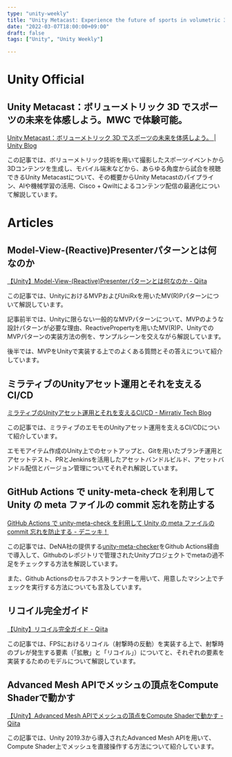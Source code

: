 ```yaml
---
type: "unity-weekly"
title: "Unity Metacast: Experience the future of sports in volumetric 3D - Unity Weekly #058"
date: "2022-03-07T18:00:00+09:00"
draft: false
tags: ["Unity", "Unity Weekly"]

---
```


# Unity Official

## Unity Metacast：ボリューメトリック 3D でスポーツの未来を体感しよう。MWC で体験可能。

[Unity Metacast：ボリューメトリック 3D でスポーツの未来を体感しよう。 | Unity Blog](https://blog.unity.com/ja/technology/experience-the-future-of-sports-in-volumetric-3d)

この記事では、ボリューメトリック技術を用いて撮影したスポーツイベントから3Dコンテンツを生成し、モバイル端末などから、あらゆる角度から試合を視聴できるUnity Metacastについて、その概要からUnity Metacastのパイプライン、AIや機械学習の活用、Cisco + Qwiltによるコンテンツ配信の最適化について解説しています。

# Articles

## Model-View-(Reactive)Presenterパターンとは何なのか

[【Unity】Model-View-(Reactive)Presenterパターンとは何なのか - Qiita](https://qiita.com/toRisouP/items/5365936fc14c7e7eabf9)

この記事では、UnityにおけるMVPおよびUniRxを用いたMV(R)Pパターンについて解説しています。

記事前半では、Unityに限らない一般的なMVPパターンについて、MVPのような設計パターンが必要な理由、ReactivePropertyを用いたMV(R)P、UnityでのMVPパターンの実装方法の例を、サンプルシーンを交えながら解説しています。

後半では、MVPをUnityで実装する上でのよくある質問とその答えについて紹介しています。

## ミラティブのUnityアセット運用とそれを支えるCI/CD

[ミラティブのUnityアセット運用とそれを支えるCI/CD - Mirrativ Tech Blog](https://tech.mirrativ.stream/entry/2022/02/28/165100)

この記事では、ミラティブのエモモのUnityアセット運用を支えるCI/CDについて紹介しています。

エモモアイテム作成のUnity上でのセットアップと、Gitを用いたブランチ運用とアセットテスト、PRとJenkinsを活用したアセットバンドルビルド、アセットバンドル配信とバージョン管理についてそれぞれ解説しています。

## GitHub Actions で unity-meta-check を利用して Unity の meta ファイルの commit 忘れを防止する

[GitHub Actions で unity-meta-check を利用して Unity の meta ファイルの commit 忘れを防止する - デニッキ！](https://xrdnk.hateblo.jp/entry/unity_meta_check)

この記事では、DeNA社の提供する[unity-meta-checker](https://github.com/DeNA/unity-meta-check)をGithub Actions経由で導入して、Githubのレポジトリで管理されたUnityプロジェクトでmetaの過不足をチェックする方法を解説しています。

また、Github Actionsのセルフホストランナーを用いて、用意したマシン上でチェックを実行する方法についても言及しています。

## リコイル完全ガイド

[【Unity】リコイル完全ガイド - Qiita](https://qiita.com/kossuuu/items/5e681d68ca0251a93696)

この記事では、FPSにおけるリコイル（射撃時の反動）を実装する上で、射撃時のブレが発生する要素（「拡散」と「リコイル」）についてと、それぞれの要素を実装するためのモデルについて解説しています。

## Advanced Mesh APIでメッシュの頂点をCompute Shaderで動かす

[【Unity】Advanced Mesh APIでメッシュの頂点をCompute Shaderで動かす - Qiita](https://qiita.com/aa_debdeb/items/486456e8352070055fac)

この記事では、Unity 2019.3から導入されたAdvanced Mesh APIを用いて、Compute Shader上でメッシュを直接操作する方法について紹介しています。